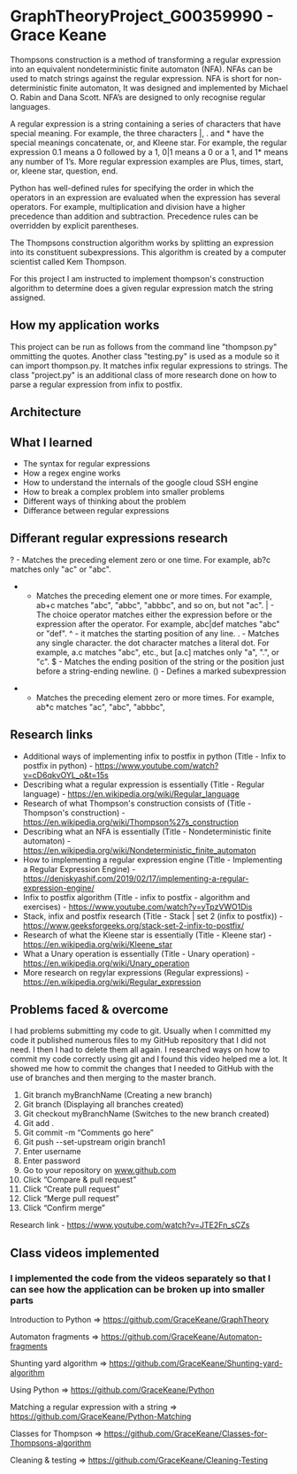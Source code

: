 # GraphTheoryProject_G00359990 - Grace Keane

Thompsons construction is a method of transforming a regular expression into an equivalent nondeterministic finite automaton (NFA). NFAs can be used to match strings against the regular expression. NFA is short for non-deterministic finite automaton, It was designed and implemented by Michael O. Rabin and Dana Scott. NFA’s are designed to only recognise regular languages.

A regular expression is a string containing a series of characters that have special meaning. For example, the three characters |, .  and * have the special meanings concatenate, or, and Kleene star. For example, the regular expression 0.1 means a 0 followed by a 1, 0|1 means a 0 or a 1, and 1* means any number of 1’s. More regular expression examples are Plus, times, start, or, kleene star, question, end.

Python has well-defined rules for specifying the order in which the operators in an expression are evaluated when the expression has several operators. For example, multiplication and division have a higher precedence than addition and subtraction. Precedence rules can be overridden by explicit parentheses.

The Thompsons construction algorithm works by splitting an expression into its constituent subexpressions. This algorithm is created by a computer scientist called Kem Thompson.

For this project I am instructed to implement thompson's construction algorithm to determine does a given regular expression match the string assigned.

## How my application works
This project can be run as follows from the command line "thompson.py" ommitting the quotes. Another class "testing.py" is used as a module so it can import thompson.py. It matches infix regular expressions to strings. The class "project.py" is an additional class of more research done on how to parse a regular expression from infix to postfix.

## Architecture

## What I learned 
* The syntax for regular expressions
* How a regex engine works
* How to understand the internals of the google cloud SSH engine
* How to break a complex problem into smaller problems
* Different ways of thinking about the problem
* Differance between regular expressions

## Differant regular expressions research
? - Matches the preceding element zero or one time. For example, ab?c matches only "ac" or "abc".
+ - Matches the preceding element one or more times. For example, ab+c matches "abc", "abbc", "abbbc", and so on, but not "ac".
| - The choice operator matches either the expression before or the expression after the operator. For example, abc|def matches "abc" or "def".
^ - it matches the starting position of any line.
. - Matches any single character. the dot character matches a literal dot. For example, a.c matches "abc", etc., but [a.c] matches only "a", ".", or "c".
$ - Matches the ending position of the string or the position just before a string-ending newline. 
() - Defines a marked subexpression
* - Matches the preceding element zero or more times. For example, ab*c matches "ac", "abc", "abbbc",

## Research links
* Additional ways of implementing infix to postfix in python (Title - Infix to postfix in python) - https://www.youtube.com/watch?v=cD6qkvOYL_o&t=15s
* Describing what a regular expression is essentially (Title - Regular language) - https://en.wikipedia.org/wiki/Regular_language
* Research of what Thompson's construction consists of (Title - Thompson's construction) -https://en.wikipedia.org/wiki/Thompson%27s_construction
* Describing what an NFA is essentially (Title - Nondeterministic finite automaton) - https://en.wikipedia.org/wiki/Nondeterministic_finite_automaton
* How to implementing a regular expression engine (Title - Implementing a Regular Expression Engine) - https://deniskyashif.com/2019/02/17/implementing-a-regular-expression-engine/
* Infix to postfix algorithm (Title - infix to postfix - algorithm and exercises) - https://www.youtube.com/watch?v=yTpzVWO1Dis
* Stack, infix and postfix research (Title - Stack | set 2 (infix to postfix)) - https://www.geeksforgeeks.org/stack-set-2-infix-to-postfix/ 
* Research of what the Kleene star is essentially (Title - Kleene star) - https://en.wikipedia.org/wiki/Kleene_star
* What a Unary operation is essentially (Title - Unary operation) - https://en.wikipedia.org/wiki/Unary_operation
* More research on regylar expressions (Regular expressions) - https://en.wikipedia.org/wiki/Regular_expression

## Problems faced & overcome
I had problems submitting my code to git. Usually when I committed my code it published numerous files to my GitHub repository that I did not need. I then I had to delete them all again. I researched ways on how to commit my code correctly using git and I found this video helped me a lot. It showed me how to commit the changes that I needed to GitHub with the use of branches and then merging to the master branch.   

1.	Git branch myBranchName (Creating a new branch)
2.	Git branch (Displaying all branches created)
3.	Git checkout myBranchName (Switches to the new branch created)
4.	Git add .
5.	Git commit -m “Comments go here”
6.	Git push --set-upstream origin branch1
7.	Enter username
8.	Enter password
9.	Go to your repository on www.github.com
10.	Click “Compare & pull request”
11.	Click “Create pull request”
12.	Click “Merge pull request”
13.	Click “Confirm merge”

Research link - https://www.youtube.com/watch?v=JTE2Fn_sCZs


## Class videos implemented
### I implemented the code from the videos separately so that I can see how the application can be broken up into smaller parts

Introduction to Python => https://github.com/GraceKeane/GraphTheory


Automaton fragments => https://github.com/GraceKeane/Automaton-fragments                                                                    

Shunting yard algorithm => https://github.com/GraceKeane/Shunting-yard-algorithm                                                                

Using Python => https://github.com/GraceKeane/Python                                                                                              

Matching a regular expression with a string => https://github.com/GraceKeane/Python-Matching

Classes for Thompson => https://github.com/GraceKeane/Classes-for-Thompsons-algorithm


Cleaning & testing => https://github.com/GraceKeane/Cleaning-Testing

